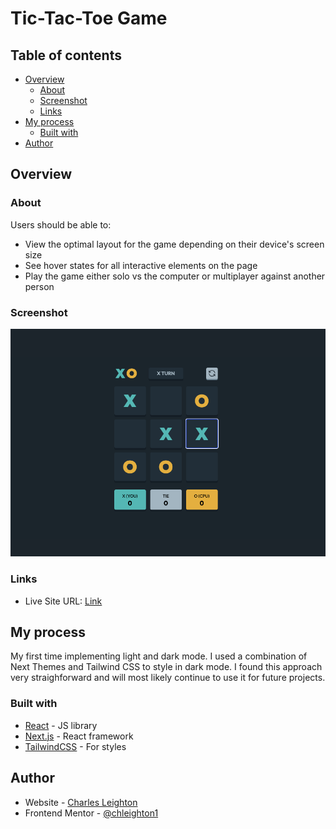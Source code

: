 # Tic-Tac-Toe Game

## Table of contents

- [Overview](#overview)
  - [About](#about)
  - [Screenshot](#screenshot)
  - [Links](#links)
- [My process](#my-process)
  - [Built with](#built-with)
- [Author](#author)

## Overview

### About

Users should be able to:

- View the optimal layout for the game depending on their device's screen size
- See hover states for all interactive elements on the page
- Play the game either solo vs the computer or multiplayer against another person

### Screenshot

![](./public/tic-tac-toe.png)

### Links

- Live Site URL: [Link](https://github-user-search-rho-ten.vercel.app/)

## My process

My first time implementing light and dark mode. I used a combination of Next Themes and Tailwind CSS to style in dark mode. I found this approach very straighforward and will most likely continue to use it for future projects.

### Built with

- [React](https://reactjs.org/) - JS library
- [Next.js](https://nextjs.org/) - React framework
- [TailwindCSS](https://tailwindcss.com/) - For styles

## Author

- Website - [Charles Leighton](https://www.chleighton.live/)
- Frontend Mentor - [@chleighton1](https://www.frontendmentor.io/profile/chleighton1)
